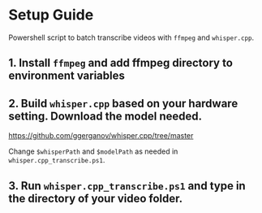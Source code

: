 # Setup Guide

Powershell script to batch transcribe videos with `ffmpeg` and `whisper.cpp`. 

## 1. Install `ffmpeg` and add ffmpeg directory to environment variables

## 2. Build `whisper.cpp` based on your hardware setting. Download the model needed.  
https://github.com/ggerganov/whisper.cpp/tree/master

Change `$whisperPath` and `$modelPath` as needed in `whisper.cpp_transcribe.ps1`.
	
## 3. Run `whisper.cpp_transcribe.ps1` and type in the directory of your video folder.
